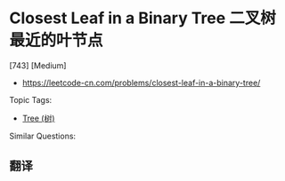# Closest Leaf in a Binary Tree 二叉树最近的叶节点

[743] [Medium]

- https://leetcode-cn.com/problems/closest-leaf-in-a-binary-tree/

Topic Tags:

- [Tree (树)](https://leetcode-cn.com/tag/tree/)

Similar Questions:

## 翻译
